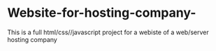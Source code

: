 # Website-for-hosting-company-
This is a full html/css//javascript project  for a webiste of a web/server hosting company 

